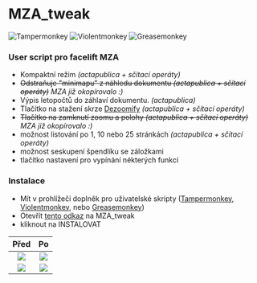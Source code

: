 # MZA_tweak
![Tampermonkey](https://img.shields.io/badge/Tampermonkey-%E2%9C%93-green)
![Violentmonkey](https://img.shields.io/badge/Violentmonkey-%E2%9C%93-green)
![Greasemonkey](https://img.shields.io/badge/Greasemonkey-%E2%9C%93-green)
### User script pro facelift MZA 

- Kompaktní režim *(actapublica + sčítací operáty)*
- ~~Odstraňuje "minimapu" z náhledu dokumentu *(actapublica + sčítací operáty)*~~ *MZA již okopírovalo :)*
- Výpis letopočtů do záhlaví dokumentu. *(actapublica)*
- Tlačítko na stažení skrze [Dezoomify](https://dezoomify.ophir.dev/dezoomify/dezoomify.html) *(actapublica + sčítací operáty)*
- ~~Tlačítko na zamknutí zoomu a polohy *(actapublica + sčítací operáty)*~~ *MZA již okopírovalo :)*
- možnost listování po 1, 10 nebo 25 stránkách *(actapublica + sčítací operáty)*
- možnost seskupení špendlíku se záložkami
- tlačítko nastavení pro vypínání nékterých funkcí

### Instalace
- Mít v prohlížeči doplněk pro uživatelské skripty ([Tampermonkey](https://www.tampermonkey.net/), [Violentmonkey](https://violentmonkey.github.io/), nebo [Greasemonkey](https://addons.mozilla.org/en-US/firefox/addon/greasemonkey/))
- Otevřít [tento odkaz](https://github.com/rasasak/MZA_tweak/raw/main/MZA_tweak.user.js) na MZA_tweak
- kliknout na INSTALOVAT


**Před**             |  **Po**
:-------------------------:|:-------------------------:
![](https://user-images.githubusercontent.com/28921659/144753849-a09521e6-9eca-4616-b7c9-4e7451078011.png)  |  ![](https://user-images.githubusercontent.com/28921659/144753850-683861ad-fa01-432d-a353-5078730cc5d2.png)
![](https://user-images.githubusercontent.com/28921659/145989284-a2e99463-08e5-4aff-b55b-e2ca31906a42.PNG)  |  ![](https://user-images.githubusercontent.com/28921659/145989272-b937bed4-ca21-45f0-ac2e-21385f26d15a.PNG)

